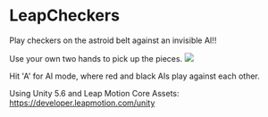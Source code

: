 # LeapCheckers
Play checkers on the astroid belt against an invisible AI!!

Use your own two hands to pick up the pieces.
<img src= "https://www.google.com/images/branding/googlelogo/2x/googlelogo_color_272x92dp.png">

Hit 'A' for AI mode, where red and black AIs play against each other.

Using Unity 5.6 and Leap Motion Core Assets: https://developer.leapmotion.com/unity
